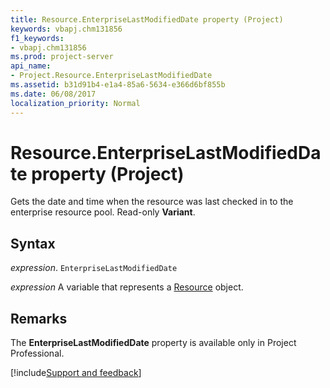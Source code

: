 ```yaml
---
title: Resource.EnterpriseLastModifiedDate property (Project)
keywords: vbapj.chm131856
f1_keywords:
- vbapj.chm131856
ms.prod: project-server
api_name:
- Project.Resource.EnterpriseLastModifiedDate
ms.assetid: b31d91b4-e1a4-85a6-5634-e366d6bf855b
ms.date: 06/08/2017
localization_priority: Normal
---
```



# Resource.EnterpriseLastModifiedDate property (Project)

Gets the date and time when the resource was last checked in to the enterprise resource pool. Read-only  **Variant**.


## Syntax

_expression_. `EnterpriseLastModifiedDate`

_expression_ A variable that represents a [Resource](./Project.Resource.md) object.


## Remarks

The  **EnterpriseLastModifiedDate** property is available only in Project Professional.

[!include[Support and feedback](~/includes/feedback-boilerplate.md)]